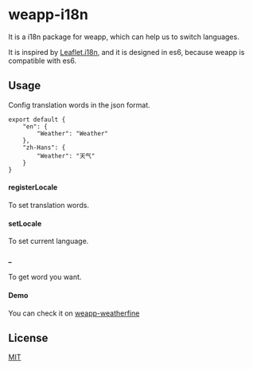 # weapp-i18n
It is a i18n package for weapp, which can help us to switch languages.

It is inspired by [Leaflet.i18n](https://github.com/yohanboniface/Leaflet.i18n), and it is designed in es6, because weapp is compatible with es6.

## Usage

Config translation words in the json format.

```
export default {
    "en": {
        "Weather": "Weather"
    },
    "zh-Hans": {
        "Weather": "天气"
    }
}
```

#### registerLocale

To set translation words.

#### setLocale

To set current language.

#### _

To get word you want.

#### Demo

You can check it on [weapp-weatherfine](https://github.com/brandonxiang/weapp-weatherfine)

## License

[MIT](LICENSE)





